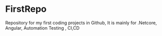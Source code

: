 # FirstRepo
Repository for my first coding projects in Github, It is mainly for .Netcore, Angular, Automation Testing , CI,CD
